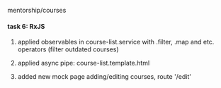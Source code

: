 mentorship/courses 

#### task 6: RxJS ####

1. applied observables in course-list.service with .filter, .map and etc. operators
(filter outdated courses)

2. applied async pipe: course-list.template.html

3. added new mock page adding/editing courses, route '/edit'
